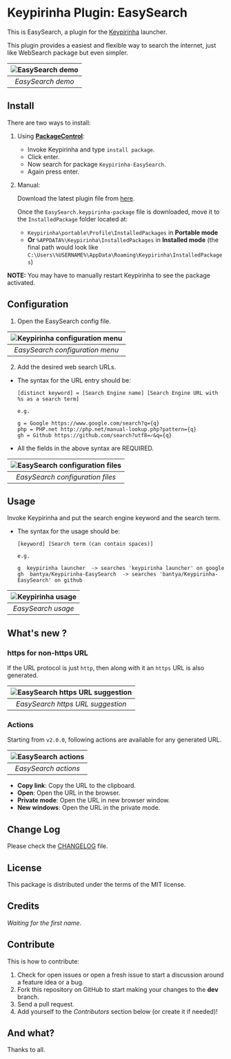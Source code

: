 # Keypirinha Plugin: EasySearch

This is EasySearch, a plugin for the
[Keypirinha](http://keypirinha.com) launcher.

This plugin provides a easiest and flexible way to search the internet, just like WebSearch package but even simpler.

| ![EasySearch demo](./images/demo.gif "EasySearch demo") |
| :-: |
| *EasySearch demo* |

## Install

There are two ways to install:

1. Using **[PackageControl](https://github.com/ueffel/Keypirinha-PackageControl)**:

    - Invoke Keypirinha and type `install package`.
    - Click enter.
    - Now search for package `Keypirinha-EasySearch`.
    - Again press enter.

2. Manual:

    Download the latest plugin file from [here](https://github.com/bantya/Keypirinha-EasySearch/releases/latest).

    Once the `EasySearch.keypirinha-package` file is downloaded, move it to the `InstalledPackage` folder located at:

    - `Keypirinha\portable\Profile\InstalledPackages` in **Portable mode**
    - **Or** `%APPDATA%\Keypirinha\InstalledPackages` in **Installed mode** (the
    final path would look like
    `C:\Users\%USERNAME%\AppData\Roaming\Keypirinha\InstalledPackages`)

**NOTE:** You may have to manually restart Keypirinha to see the package activated.


## Configuration

1. Open the EasySearch config file.

| ![Keypirinha configuration menu](./images/config.jpg "Keypirinha configuration menu") |
| :-: |
| *EasySearch configuration menu* |

2. Add the desired web search URLs.

- The syntax for the URL entry should be:

    ```
    [distinct keyword] = [Search Engine name] [Search Engine URL with %s as a search term]

    e.g.

    g = Google https://www.google.com/search?q={q}
    php = PHP.net http://php.net/manual-lookup.php?pattern={q}
    gh = Github https://github.com/search?utf8=✓&q={q}
    ```

- All the fields in the above syntax are REQUIRED.

| ![EasySearch configuration files](./images/files.png "EasySearch configuration files") |
| :-: |
| *EasySearch configuration files* |


## Usage

Invoke Keypirinha and put the search engine keyword and the search term.

- The syntax for the usage should be:

    ```
    [keyword] [Search term (can contain spaces)]

    e.g.

    g  keypirinha launcher  -> searches 'keypirinha launcher' on google
    gh  bantya/Keypirinha-EasySearch  -> searches 'bantya/Keypirinha-EasySearch' on github
    ```

| ![Keypirinha usage](./images/usage.jpg "Keypirinha usage") |
| :-: |
| *EasySearch usage* |


## What's new ?

### https for non-https URL

If the URL protocol is just `http`, then along with it an `https` URL is also generated.

| ![EasySearch https URL suggestion](./images/https.jpg "EasySearch https URL suggestion") |
| :-: |
| *EasySearch https URL suggestion* |


### Actions

Starting from `v2.0.0`, following actions are available for any generated URL.

| ![EasySearch actions](./images/actions.jpg "EasySearch actions") |
| :-: |
| *EasySearch actions* |

- **Copy link**: Copy the URL to the clipboard.
- **Open**: Open the URL in the browser.
- **Private mode**: Open the URL in new browser window.
- **New windows**: Open the URL in the private mode.


## Change Log

Please check the [CHANGELOG](./CHANGELOG.md) file.


## License

This package is distributed under the terms of the MIT license.


## Credits

_Waiting for the first name_.


## Contribute

This is how to contribute:
1. Check for open issues or open a fresh issue to start a discussion around a
   feature idea or a bug.
2. Fork this repository on GitHub to start making your changes to the **dev**
   branch.
3. Send a pull request.
4. Add yourself to the *Contributors* section below (or create it if needed)!

## And what?

Thanks to all.
